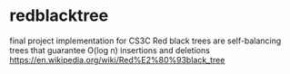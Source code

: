# redblacktree
final project implementation for CS3C
Red black trees are self-balancing trees that guarantee O(log n) insertions and deletions
https://en.wikipedia.org/wiki/Red%E2%80%93black_tree
